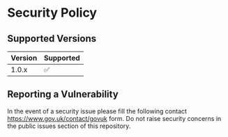 # Security Policy

## Supported Versions


| Version | Supported          |
| ------- | ------------------ |
| 1.0.x   | :white_check_mark: |

## Reporting a Vulnerability

In the event of a security issue please fill the following contact https://www.gov.uk/contact/govuk form. Do not raise security concerns in the public issues section of this repository.

